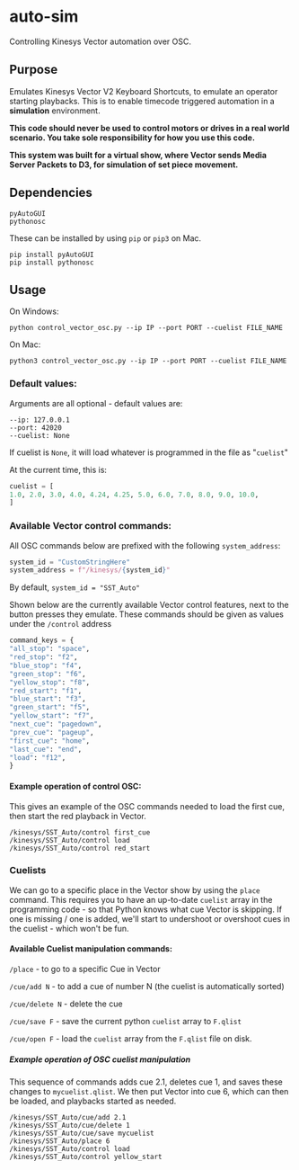 # auto-sim
Controlling Kinesys Vector automation over OSC.

## Purpose
Emulates Kinesys Vector V2 Keyboard Shortcuts, to emulate an operator starting playbacks. This is to enable timecode triggered automation in a **simulation** environment.

**This code should never be used to control motors or drives in a real world scenario. You take sole responsibility for how you use this code.**

**This system was built for a virtual show, where Vector sends Media Server Packets to D3, for simulation of set piece movement.**

## Dependencies
```
pyAutoGUI
pythonosc
```

These can be installed by using `pip` or `pip3` on Mac.
```
pip install pyAutoGUI
pip install pythonosc
```
## Usage
On Windows:
```
python control_vector_osc.py --ip IP --port PORT --cuelist FILE_NAME
```

On Mac:
```
python3 control_vector_osc.py --ip IP --port PORT --cuelist FILE_NAME
```

### Default values:
Arguments are all optional - default values are:
```
--ip: 127.0.0.1
--port: 42020
--cuelist: None
```

If cuelist is `None`, it will load whatever is programmed in the file as "`cuelist`"

At the current time, this is:
```python
cuelist = [
1.0, 2.0, 3.0, 4.0, 4.24, 4.25, 5.0, 6.0, 7.0, 8.0, 9.0, 10.0,
]
```

### Available Vector control commands:
All OSC commands below are prefixed with the following `system_address`:
```python
system_id = "CustomStringHere"
system_address = f"/kinesys/{system_id}"
```
By default, `system_id = "SST_Auto"`

Shown below are the currently available Vector control features, next to the button presses they emulate.
These commands should be given as values under the `/control` address
```python
command_keys = {
"all_stop": "space",
"red_stop": "f2",
"blue_stop": "f4",
"green_stop": "f6",
"yellow_stop": "f8",
"red_start": "f1",
"blue_start": "f3",
"green_start": "f5",
"yellow_start": "f7",
"next_cue": "pagedown",
"prev_cue": "pageup",
"first_cue": "home",
"last_cue": "end",
"load": "f12",
}
```

#### Example operation of control OSC:
This gives an example of the OSC commands needed to load the first cue, then start the red playback in Vector.
```
/kinesys/SST_Auto/control first_cue
/kinesys/SST_Auto/control load
/kinesys/SST_Auto/control red_start
```

### Cuelists
We can go to a specific place in the Vector show by using the `place` command.
This requires you to have an up-to-date `cuelist` array in the programming code - so that Python knows what cue Vector is skipping.
If one is missing / one is added, we'll start to undershoot or overshoot cues in the cuelist - which won't be fun.

#### Available Cuelist manipulation commands:
`/place` - to go to a specific Cue in Vector

`/cue/add N` - to add a cue of number N (the cuelist is automatically sorted)

`/cue/delete N` - delete the cue

`/cue/save F` - save the current python `cuelist` array to `F.qlist`

`/cue/open F` - load the `cuelist` array from the `F.qlist` file on disk.

##### Example operation of OSC cuelist manipulation
This sequence of commands adds cue 2.1, deletes cue 1, and saves these changes to `mycuelist.qlist`.
We then put Vector into cue 6, which can then be loaded, and playbacks started as needed.
```
/kinesys/SST_Auto/cue/add 2.1
/kinesys/SST_Auto/cue/delete 1
/kinesys/SST_Auto/cue/save mycuelist
/kinesys/SST_Auto/place 6
/kinesys/SST_Auto/control load
/kinesys/SST_Auto/control yellow_start
```
